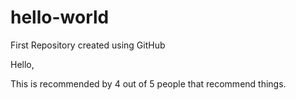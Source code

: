 # hello-world
First Repository created using GitHub

Hello,

This is recommended by 4 out of 5 people that recommend things.
